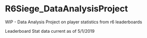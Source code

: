 # R6Siege_DataAnalysisProject
WIP - Data Analysis Project on player statistics from r6 leaderboards

Leaderboard Stat data current as of 5/1/2019
